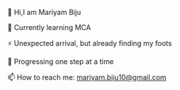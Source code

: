 👋 Hi,I am Mariyam Biju

🌱 Currently learning MCA

⚡️ Unexpected arrival, but already finding my foots

🚀 Progressing one step at a time 

📫 How to reach me: mariyam.biju10@gmail.com

